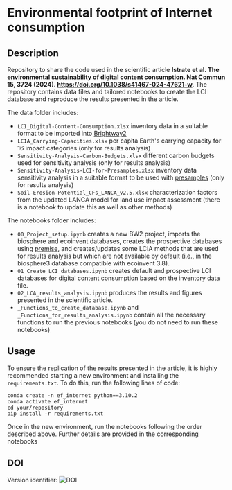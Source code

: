# Environmental footprint of Internet consumption

## Description

Repository to share the code used in the scientific article **Istrate et al. The environmental sustainability of digital content consumption. Nat Commun 15, 3724 (2024). https://doi.org/10.1038/s41467-024-47621-w**. The repository contains data files and tailored notebooks to create the LCI database and reproduce the results presented in the article.

The data folder includes:
- `LCI_Digital-Content-Consumption.xlsx` inventory data in a suitable format to be imported into [Brightway2](https://github.com/brightway-lca)
- `LCIA_Carrying-Capacities.xlsx` per capita Earth's carrying capacity for 16 impact categories (only for results analysis)
- `Sensitivity-Analysis-Carbon-Budgets.xlsx` different carbon budgets used for sensitivity analysis (only for results analysis)
- `Sensitivity-Analysis-LCI-for-Presamples.xlsx` inventory data sensitivity analysis in a suitable format to be used with [presamples](https://github.com/PascalLesage/presamples) (only for results analysis)
- `Soil-Erosion-Potential_CFs_LANCA_v2.5.xlsx` characterization factors from the updated LANCA model for land use impact assessment (there is a notebook to update this as well as other methods)

The notebooks folder includes:
- `00_Project_setup.ipynb` creates a new BW2 project, imports the biosphere and ecoinvent databases, creates the prospective databases using [premise](https://github.com/polca/premise), and creates/updates some LCIA methods that are used for results analysis but which are not available by default (i.e., in the biosphere3 database compatible with ecoinvent 3.8).
- `01_Create_LCI_databases.ipynb` creates default and prospective LCI databases for digital content consumption based on the inventory data file.
- `02_LCA_results_analysis.ipynb` produces the results and figures presented in the scientific article.
- `_Functions_to_create_database.ipynb` and `_Functions_for_results_analysis.ipynb` contain all the necessary functions to run the previous notebooks (you do not need to run these notebooks)

## Usage

To ensure the replication of the results presented in the article, it is highly recommended starting a new environment and installing the `requirements.txt`. To do this, run the following lines of code:

```
conda create -n ef_internet python==3.10.2
conda activate ef_internet
cd your/repository
pip install -r requirements.txt
```

Once in the new environment, run the notebooks following the order described above. Further details are provided in the corresponding notebooks

## DOI

Version identifier: ![DOI](https://zenodo.org/badge/7575568.svg)



